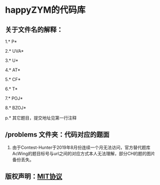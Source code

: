 ﻿# happyZYM的代码库
## 关于文件名的解释：
1.\* P\*

2.\* UVA\*

3.\* U\*

4.\* AT\*

5.\* CF\*

6.\* T\*

7.\* POJ\*

8.\* BZOJ\*

p.\* 其它题目，提交地址见第一行注释

## /problems 文件夹：代码对应的题面
1. 由于Contest-Hunter于2019年8月份连续一个月无法访问，官方替代题库AcWing的题目标号与url之间的对应方式本人无法理解，部分CH的题的图片备份丢失。
## 版权声明：[MIT协议](https://choosealicense.com/licenses/mit/)
